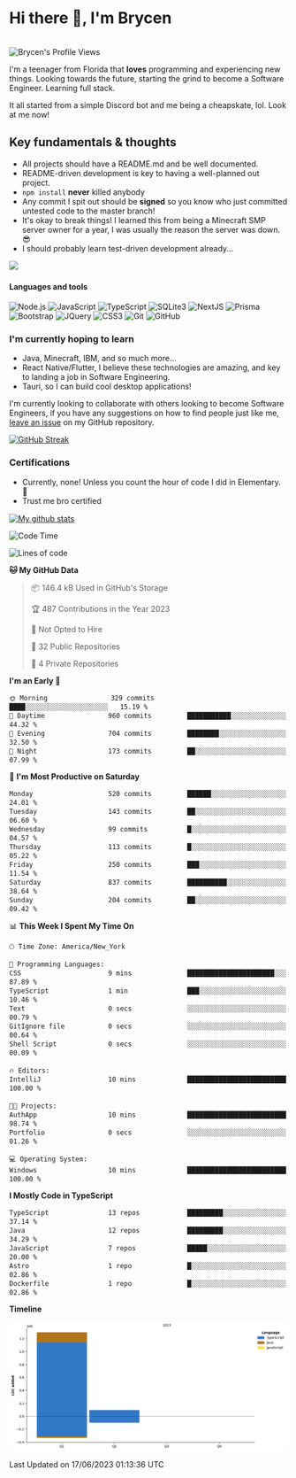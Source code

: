 # Hi there 👋, I'm Brycen

<br>
<img src="https://komarev.com/ghpvc/?username=BrycensRanch" alt="Brycen's Profile Views" />

I'm a teenager from Florida that **loves** programming and experiencing new things. Looking towards the future, starting the grind to become a Software Engineer. Learning full stack.

It all started from a simple Discord bot and me being a cheapskate, lol. Look at me now!

## Key fundamentals & thoughts

- All projects should have a README.md and be well documented.
- README-driven development is key to having a well-planned out project.
- `npm install` **never** killed anybody
- Any commit I spit out should be **signed** so you know who just committed untested code to the master branch!
- It's okay to break things! I learned this from being a Minecraft SMP server owner for a year, I was usually the reason the server was down. 😎
- I should probably learn test-driven development already...

<img src="https://res.cloudinary.com/practicaldev/image/fetch/s--OoBLh7-Q--/c_limit%2Cf_auto%2Cfl_progressive%2Cq_auto%2Cw_880/https://cdn-images-1.medium.com/max/1614/1%2A8BlqJ8lNVZzuRjAg1mZ50w.png" height="400"/>

<h4>Languages and tools</h4>
<p>
  <img src="https://img.shields.io/badge/node.js%20-%2343853D.svg?&style=for-the-badge&logo=node.js&logoColor=white" alt="Node.js" />
  <img src="https://img.shields.io/badge/javascript%20-%23323330.svg?&style=for-the-badge&logo=javascript&logoColor=%23F7DF1E" alt="JavaScript" />
  <img src="https://img.shields.io/badge/typescript%20-%23323330.svg?&style=for-the-badge&logo=typescript&logoColor=#3467eb" alt="TypeScript" />
  <img src="https://img.shields.io/badge/sqlite3%20-%23323330.svg?&style=for-the-badge&logo=sqlite&logoColor=#3467eb" alt="SQLite3" />
  <img src="https://img.shields.io/badge/Next.JS%20-%23323330.svg?&style=for-the-badge&logo=next.js&logoColor=#3467eb" alt="NextJS" />
  <img src="https://img.shields.io/badge/Prisma%20-%23323330.svg?&style=for-the-badge&logo=prisma&logoColor=#3467eb" alt="Prisma" />
  <img src="https://img.shields.io/badge/bootstrap%20-%23323330.svg?&style=for-the-badge&logo=bootstrap" alt="Bootstrap" />
  <img src="https://img.shields.io/badge/jquery%20-%23323330.svg?&style=for-the-badge&logo=jquery" alt="JQuery" />
  <img src="https://img.shields.io/badge/css3%20-%23323330.svg?&style=for-the-badge&logo=css3" alt="CSS3" />
  <img src="https://img.shields.io/badge/git%20-%23323330.svg?&style=for-the-badge&logo=git" alt="Git" />
  <img src="https://img.shields.io/badge/github%20-%23323330.svg?&style=for-the-badge&logo=github" alt="GitHub" />
</p>

### I'm currently hoping to learn

- Java, Minecraft, IBM, and so much more...
- React Native/Flutter, I believe these technologies are amazing, and key to landing a job in Software Engineering.
- Tauri, so I can build cool desktop applications!

 I'm currently looking to collaborate with others looking to become Software Engineers, if you have any suggestions on how to find people just like me, [leave an issue](https://github.com/BrycensRanch/BrycensRanch/issues/new) on my GitHub repository.
 
 <p><a href="https://git.io/streak-stats"><img src="https://streak-stats.demolab.com?user=BrycensRanch&amp;theme=dark&amp;hide_border=true&amp;fire=EB5454&amp;ring=0CEB19" alt="GitHub Streak"></a></p>


### Certifications

- Currently, none! Unless you count the hour of code I did in Elementary. 🤣
- Trust me bro certified

<a href="https://github.com/anuraghazra/github-readme-stats">
  <img align="center" src="https://github-readme-stats.anuraghazra1.vercel.app/api?username=BrycensRanch&show_icons=true&line_height=27&include_all_commits=true" alt="My github stats" />
</a>

<!--START_SECTION:waka-->
![Code Time](http://img.shields.io/badge/Code%20Time-258%20hrs%2043%20mins-blue)

![Lines of code](https://img.shields.io/badge/From%20Hello%20World%20I%27ve%20Written-1.4%20million%20lines%20of%20code-blue)

**🐱 My GitHub Data** 

> 📦 146.4 kB Used in GitHub's Storage 
 > 
> 🏆 487 Contributions in the Year 2023
 > 
> 🚫 Not Opted to Hire
 > 
> 📜 32 Public Repositories 
 > 
> 🔑 4 Private Repositories 
 > 
**I'm an Early 🐤** 

```text
🌞 Morning                329 commits         ████░░░░░░░░░░░░░░░░░░░░░   15.19 % 
🌆 Daytime                960 commits         ███████████░░░░░░░░░░░░░░   44.32 % 
🌃 Evening                704 commits         ████████░░░░░░░░░░░░░░░░░   32.50 % 
🌙 Night                  173 commits         ██░░░░░░░░░░░░░░░░░░░░░░░   07.99 % 
```
📅 **I'm Most Productive on Saturday** 

```text
Monday                   520 commits         ██████░░░░░░░░░░░░░░░░░░░   24.01 % 
Tuesday                  143 commits         ██░░░░░░░░░░░░░░░░░░░░░░░   06.60 % 
Wednesday                99 commits          █░░░░░░░░░░░░░░░░░░░░░░░░   04.57 % 
Thursday                 113 commits         █░░░░░░░░░░░░░░░░░░░░░░░░   05.22 % 
Friday                   250 commits         ███░░░░░░░░░░░░░░░░░░░░░░   11.54 % 
Saturday                 837 commits         ██████████░░░░░░░░░░░░░░░   38.64 % 
Sunday                   204 commits         ██░░░░░░░░░░░░░░░░░░░░░░░   09.42 % 
```


📊 **This Week I Spent My Time On** 

```text
🕑︎ Time Zone: America/New_York

💬 Programming Languages: 
CSS                      9 mins              ██████████████████████░░░   87.89 % 
TypeScript               1 min               ███░░░░░░░░░░░░░░░░░░░░░░   10.46 % 
Text                     0 secs              ░░░░░░░░░░░░░░░░░░░░░░░░░   00.79 % 
GitIgnore file           0 secs              ░░░░░░░░░░░░░░░░░░░░░░░░░   00.64 % 
Shell Script             0 secs              ░░░░░░░░░░░░░░░░░░░░░░░░░   00.09 % 

🔥 Editors: 
IntelliJ                 10 mins             █████████████████████████   100.00 % 

🐱‍💻 Projects: 
AuthApp                  10 mins             █████████████████████████   98.74 % 
Portfolio                0 secs              ░░░░░░░░░░░░░░░░░░░░░░░░░   01.26 % 

💻 Operating System: 
Windows                  10 mins             █████████████████████████   100.00 % 
```

**I Mostly Code in TypeScript** 

```text
TypeScript               13 repos            █████████░░░░░░░░░░░░░░░░   37.14 % 
Java                     12 repos            █████████░░░░░░░░░░░░░░░░   34.29 % 
JavaScript               7 repos             █████░░░░░░░░░░░░░░░░░░░░   20.00 % 
Astro                    1 repo              █░░░░░░░░░░░░░░░░░░░░░░░░   02.86 % 
Dockerfile               1 repo              █░░░░░░░░░░░░░░░░░░░░░░░░   02.86 % 
```



**Timeline**

![Lines of Code chart](https://raw.githubusercontent.com/BrycensRanch/BrycensRanch/main/assets/bar_graph.png)


 Last Updated on 17/06/2023 01:13:36 UTC
<!--END_SECTION:waka-->

<!--
**BrycensRanch/BrycensRanch** is a ✨ _special_ ✨ repository because its `README.md` (this file) appears on your GitHub profile.

Here are some ideas to get you started:

- 🔭 I’m currently working on ...
- 🌱 I’m currently learning ...
- 👯 I’m looking to collaborate on ...
- 🤔 I’m looking for help with ...
- 💬 Ask me about ...
- 📫 How to reach me: ...
- 😄 Pronouns: ...
- ⚡ Fun fact: ...
-->
